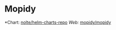 # Mopidy

*Chart: [nolte/helm-charts-repo](https://github.com/nolte/helm-charts-repo/tree/main/charts/stable/mopidy)
*Web:* [mopidy/mopidy](https://github.com/mopidy/mopidy)